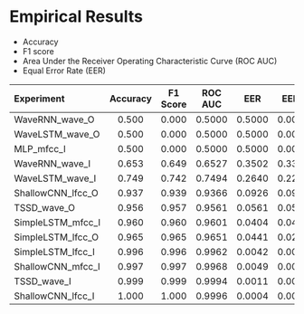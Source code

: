 # Empirical Results
 
-   Accuracy
-   F1 score
-   Area Under the Receiver Operating Characteristic Curve (ROC AUC)
-   Equal Error Rate (EER)
 
| Experiment | Accuracy | F1 Score | ROC AUC | EER | EER2 |
| :--------- | :------: | :------: | :-----: | :-: | :--: |
| WaveRNN_wave_O | 0.500 | 0.000 | 0.5000 | 0.5000 | 0.0000 |
| WaveLSTM_wave_O | 0.500 | 0.000 | 0.5000 | 0.5000 | 0.0000 |
| MLP_mfcc_I | 0.500 | 0.000 | 0.5000 | 0.5000 | 0.0000 |
| WaveRNN_wave_I | 0.653 | 0.649 | 0.6527 | 0.3502 | 0.3378 |
| WaveLSTM_wave_I | 0.749 | 0.742 | 0.7494 | 0.2640 | 0.2221 |
| ShallowCNN_lfcc_O | 0.937 | 0.939 | 0.9366 | 0.0926 | 0.0992 |
| TSSD_wave_O | 0.956 | 0.957 | 0.9561 | 0.0561 | 0.0576 |
| SimpleLSTM_mfcc_I | 0.960 | 0.960 | 0.9601 | 0.0404 | 0.0405 |
| SimpleLSTM_lfcc_O | 0.965 | 0.965 | 0.9651 | 0.0441 | 0.0248 |
| SimpleLSTM_lfcc_I | 0.996 | 0.996 | 0.9962 | 0.0042 | 0.0034 |
| ShallowCNN_mfcc_I | 0.997 | 0.997 | 0.9968 | 0.0049 | 0.0015 |
| TSSD_wave_I | 0.999 | 0.999 | 0.9994 | 0.0011 | 0.0000 |
| ShallowCNN_lfcc_I | 1.000 | 1.000 | 0.9996 | 0.0004 | 0.0004 |